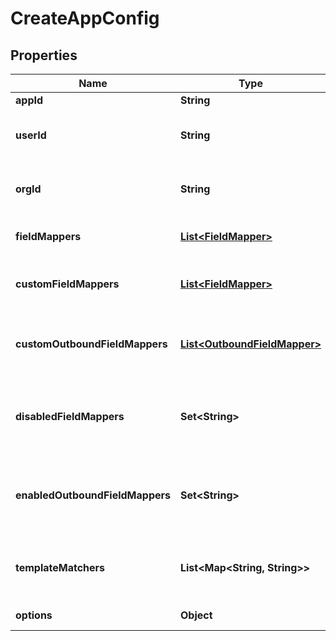 

# CreateAppConfig


## Properties

| Name | Type | Description | Notes |
|------------ | ------------- | ------------- | -------------|
|**appId** | **String** | app id |  |
|**userId** | **String** | user id, if this person corresponds with a user |  [optional] |
|**orgId** | **String** | org id, if this app config corresponds with an org |  [optional] |
|**fieldMappers** | [**List&lt;FieldMapper&gt;**](FieldMapper.md) | list of default field mappers |  [optional] |
|**customFieldMappers** | [**List&lt;FieldMapper&gt;**](FieldMapper.md) | list of custom field mappers by a user |  [optional] |
|**customOutboundFieldMappers** | [**List&lt;OutboundFieldMapper&gt;**](OutboundFieldMapper.md) | list of custom outbound field mappers |  [optional] |
|**disabledFieldMappers** | **Set&lt;String&gt;** | list of disabled inbound field mappers by id |  [optional] |
|**enabledOutboundFieldMappers** | **Set&lt;String&gt;** | list of enabled outbound field mappers by id |  [optional] |
|**templateMatchers** | **List&lt;Map&lt;String, String&gt;&gt;** | template field matchers defined by a user |  [optional] |
|**options** | **Object** | app specific options |  [optional] |



